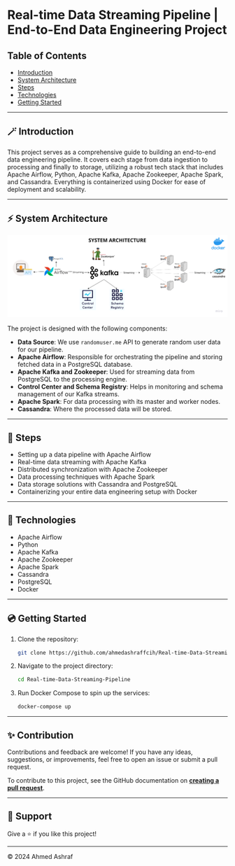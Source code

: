 # Real-time Data Streaming Pipeline | End-to-End Data Engineering Project

## Table of Contents
- [Introduction](#introduction)
- [System Architecture](#system-architecture)
- [Steps](#steps)
- [Technologies](#technologies)
- [Getting Started](#getting-started)
---
## 🪄 Introduction
This project serves as a comprehensive guide to building an end-to-end data engineering pipeline. It covers each stage from data ingestion to processing and finally to storage, utilizing a robust tech stack that includes Apache Airflow, Python, Apache Kafka, Apache Zookeeper, Apache Spark, and Cassandra. Everything is containerized using Docker for ease of deployment and scalability.

---

## ⚡ System Architecture

![System Architecture](https://github.com/ahmedashraffcih/Real-time-Data-Streaming-Pipeline/blob/main/imgs/Data%20engineering%20architecture.png)

The project is designed with the following components:

- **Data Source**: We use `randomuser.me` API to generate random user data for our pipeline.
- **Apache Airflow**: Responsible for orchestrating the pipeline and storing fetched data in a PostgreSQL database.
- **Apache Kafka and Zookeeper**: Used for streaming data from PostgreSQL to the processing engine.
- **Control Center and Schema Registry**: Helps in monitoring and schema management of our Kafka streams.
- **Apache Spark**: For data processing with its master and worker nodes.
- **Cassandra**: Where the processed data will be stored.
---
## 📜 Steps

- Setting up a data pipeline with Apache Airflow
- Real-time data streaming with Apache Kafka
- Distributed synchronization with Apache Zookeeper
- Data processing techniques with Apache Spark
- Data storage solutions with Cassandra and PostgreSQL
- Containerizing your entire data engineering setup with Docker
---
## 🔧 Technologies

- Apache Airflow
- Python
- Apache Kafka
- Apache Zookeeper
- Apache Spark
- Cassandra
- PostgreSQL
- Docker
---
## 💿 Getting Started

1. Clone the repository:
    ```bash
    git clone https://github.com/ahmedashraffcih/Real-time-Data-Streaming-Pipeline.git
    ```

2. Navigate to the project directory:
    ```bash
    cd Real-time-Data-Streaming-Pipeline
    ```

3. Run Docker Compose to spin up the services:
    ```bash
    docker-compose up
    ```
---
## ✨ Contribution

Contributions and feedback are welcome! If you have any ideas, suggestions, or improvements, feel free to open an issue or submit a pull request.


To contribute to this project, see the GitHub documentation on **[creating a pull request](https://help.github.com/en/github/collaborating-with-issues-and-pull-requests/creating-a-pull-request)**.

---

## 👏 Support

Give a ⭐️ if you like this project!
___________________________________

<p>&copy; 2024 Ahmed Ashraf</p>